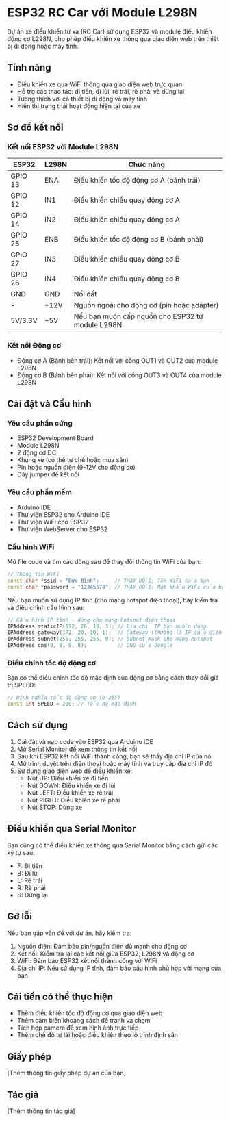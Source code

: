 # ESP32 RC Car với Module L298N

Dự án xe điều khiển từ xa (RC Car) sử dụng ESP32 và module điều khiển động cơ L298N, cho phép điều khiển xe thông qua giao diện web trên thiết bị di động hoặc máy tính.

## Tính năng

- Điều khiển xe qua WiFi thông qua giao diện web trực quan
- Hỗ trợ các thao tác: đi tiến, đi lùi, rẽ trái, rẽ phải và dừng lại
- Tương thích với cả thiết bị di động và máy tính
- Hiển thị trạng thái hoạt động hiện tại của xe

## Sơ đồ kết nối

### Kết nối ESP32 với Module L298N

| ESP32 | L298N | Chức năng |
|-------|-------|-----------|
| GPIO 13 | ENA | Điều khiển tốc độ động cơ A (bánh trái) |
| GPIO 12 | IN1 | Điều khiển chiều quay động cơ A |
| GPIO 14 | IN2 | Điều khiển chiều quay động cơ A |
| GPIO 25 | ENB | Điều khiển tốc độ động cơ B (bánh phải) |
| GPIO 27 | IN3 | Điều khiển chiều quay động cơ B |
| GPIO 26 | IN4 | Điều khiển chiều quay động cơ B |
| GND | GND | Nối đất |
| - | +12V | Nguồn ngoài cho động cơ (pin hoặc adapter) |
| 5V/3.3V | +5V | Nếu bạn muốn cấp nguồn cho ESP32 từ module L298N |

### Kết nối Động cơ

- Động cơ A (Bánh bên trái): Kết nối với cổng OUT1 và OUT2 của module L298N
- Động cơ B (Bánh bên phải): Kết nối với cổng OUT3 và OUT4 của module L298N

## Cài đặt và Cấu hình

### Yêu cầu phần cứng

- ESP32 Development Board
- Module L298N
- 2 động cơ DC
- Khung xe (có thể tự chế hoặc mua sẵn)
- Pin hoặc nguồn điện (9-12V cho động cơ)
- Dây jumper để kết nối

### Yêu cầu phần mềm

- Arduino IDE
- Thư viện ESP32 cho Arduino IDE
- Thư viện WiFi cho ESP32
- Thư viện WebServer cho ESP32

### Cấu hình WiFi

Mở file code và tìm các dòng sau để thay đổi thông tin WiFi của bạn:

```cpp
// Thông tin WiFi
const char *ssid = "Đức Bình";     // THAY ĐỔI: Tên WiFi của bạn
const char *password = "12345678"; // THAY ĐỔI: Mật khẩu WiFi của bạn
```

Nếu bạn muốn sử dụng IP tĩnh (cho mạng hotspot điện thoại), hãy kiểm tra và điều chỉnh cấu hình sau:

```cpp
// Cấu hình IP tĩnh - dùng cho mạng hotspot điện thoại
IPAddress staticIP(172, 20, 10, 3); // Địa chỉ IP bạn muốn dùng
IPAddress gateway(172, 20, 10, 1);  // Gateway (thường là IP của điện thoại phát WiFi)
IPAddress subnet(255, 255, 255, 0); // Subnet mask cho mạng hotspot
IPAddress dns(8, 8, 8, 8);          // DNS của Google
```

### Điều chỉnh tốc độ động cơ

Bạn có thể điều chỉnh tốc độ mặc định của động cơ bằng cách thay đổi giá trị SPEED:

```cpp
// Định nghĩa tốc độ động cơ (0-255)
const int SPEED = 200; // Tốc độ mặc định
```

## Cách sử dụng

1. Cài đặt và nạp code vào ESP32 qua Arduino IDE
2. Mở Serial Monitor để xem thông tin kết nối
3. Sau khi ESP32 kết nối WiFi thành công, bạn sẽ thấy địa chỉ IP của nó
4. Mở trình duyệt trên điện thoại hoặc máy tính và truy cập địa chỉ IP đó
5. Sử dụng giao diện web để điều khiển xe:
   - Nút UP: Điều khiển xe đi tiến
   - Nút DOWN: Điều khiển xe đi lùi
   - Nút LEFT: Điều khiển xe rẽ trái
   - Nút RIGHT: Điều khiển xe rẽ phải
   - Nút STOP: Dừng xe

## Điều khiển qua Serial Monitor

Bạn cũng có thể điều khiển xe thông qua Serial Monitor bằng cách gửi các ký tự sau:
- F: Đi tiến
- B: Đi lùi
- L: Rẽ trái
- R: Rẽ phải
- S: Dừng lại

## Gỡ lỗi

Nếu bạn gặp vấn đề với dự án, hãy kiểm tra:

1. Nguồn điện: Đảm bảo pin/nguồn điện đủ mạnh cho động cơ
2. Kết nối: Kiểm tra lại các kết nối giữa ESP32, L298N và động cơ
3. WiFi: Đảm bảo ESP32 kết nối thành công với WiFi
4. Địa chỉ IP: Nếu sử dụng IP tĩnh, đảm bảo cấu hình phù hợp với mạng của bạn

## Cải tiến có thể thực hiện

- Thêm điều khiển tốc độ động cơ qua giao diện web
- Thêm cảm biến khoảng cách để tránh va chạm
- Tích hợp camera để xem hình ảnh trực tiếp
- Thêm chế độ tự lái hoặc điều khiển theo lộ trình định sẵn

## Giấy phép

[Thêm thông tin giấy phép dự án của bạn]

## Tác giả

[Thêm thông tin tác giả]
